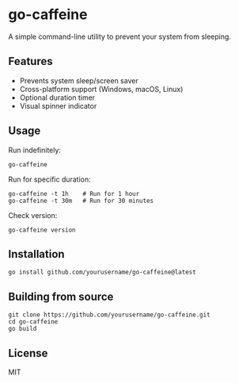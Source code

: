 # go-caffeine

A simple command-line utility to prevent your system from sleeping.

## Features

- Prevents system sleep/screen saver
- Cross-platform support (Windows, macOS, Linux)
- Optional duration timer
- Visual spinner indicator

## Usage

Run indefinitely:
```
go-caffeine
```

Run for specific duration:
```
go-caffeine -t 1h    # Run for 1 hour
go-caffeine -t 30m   # Run for 30 minutes
```

Check version:
```
go-caffeine version
```

## Installation

```
go install github.com/yourusername/go-caffeine@latest
```

## Building from source

```
git clone https://github.com/yourusername/go-caffeine.git
cd go-caffeine
go build
```

## License

MIT

